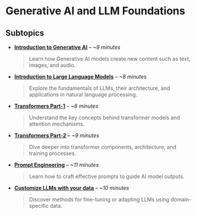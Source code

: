 # Generative AI and LLM Foundations

## Subtopics

- [**Introduction to Generative AI**](Introduction-to-Generative-AI.md) – *~9 minutes*  
  > Learn how Generative AI models create new content such as text, images, and audio.  

- [**Introduction to Large Language Models**](Introduction-to-Large-Language-Models.md) – *~8 minutes*  
  > Explore the fundamentals of LLMs, their architecture, and applications in natural language processing.  

- [**Transformers Part-1**](Transformers-Part-1.md) – *~8 minutes*  
  > Understand the key concepts behind transformer models and attention mechanisms.  

- [**Transformers Part-2**](Transformers-Part-2.md) – *~9 minutes*  
  > Dive deeper into transformer components, architecture, and training processes.  

- [**Prompt Engineering**](Prompt-Engineering.md) – *~11 minutes*  
  > Learn how to craft effective prompts to guide AI model outputs.  

- [**Customize LLMs with your data**](Customize-LLMs-with-your-data.md) – *~10 minutes*  
  > Discover methods for fine-tuning or adapting LLMs using domain-specific data.  
